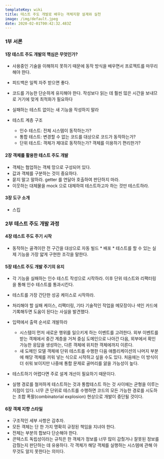 ```yaml
---
templateKey: wiki
title: 테스트 주도 개발로 배우는 객체지향 설계와 실천
image: /img/default.jpeg
date: 2020-02-01T00:42:32.483Z
---
```

### 1부 서론

#### 1장 테스트 주도 개발의 핵심은 무엇인가?

* 사용중인 기술을 이해하지 못하기 때문에 동작 방식을 배우면서 프로젝트를 마무리해야 한다.
* 피드백은 일찍 자주 받으면 좋다.
* 코드를 가능한 단순하게 유지해야 한다. 작성보다 읽는 데 훨씬 많은 시간을 보내므로 거기에 맞게 최적화가 필요하다
* 실패하는 테스트 없이는 새 기능을 작성하지 말라
* 테스트 계층 구조

  * 인수 테스트: 전체 시스템이 동작하는가?
  * 통합 테스트: 변경할 수 없는 코드를 대상으로 코드가 동작하는가?
  * 단위 테스트: 객체가 제대로 동작하는가? 객체를 이용하기 편리한가?

#### 2장 객체를 활용한 테스트 주도 개발

* 객체는 협업하는 객체 망으로 구성되어 있다.
* 값과 객체를 구분하는 것이 중요하다.
* 묻지 말고 말하라. getter 를 연달아 호출하여 판단하지 마라.
* 이웃하는 대체물을 mock 으로 대체하여 테스트하고자 하는 것만 테스트하라.

#### 3장 도구 소개

* 스킵

### 2부 테스트 주도 개발 과정

#### 4장 테스트 주도 주기 시작

* 동작하는 골격이란 전 구간을 대상으로 자동 빌드 \* 배포 \* 테스트를 할 수 있는 실제 기능을 가장 얇게 구현한 조각을 말한다.

#### 5장 테스트 주도 개발 주기의 유지

* 각 기능을 실패하는 인수 테스트 작성으로 시작하라. 이후 단위 테스트와 리팩터링을 통해 인수 테스트를 통과시킨다.
* 테스트를 가장 간단한 성공 케이스로 시작하라.
* 처리해야 할 실패 케이스, 리팩터링, 기타 기술적인 작업을 메모장이나 색인 카드에 기록해두면 도움이 된다는 사실을 발견했다.
* 입력에서 출력 순서로 개발하라

  * 시스템이 먼저 새로운 행위를 일으키게 하는 이벤트를 고려한다. 외부 이벤트를 받는 객체에서 중간 계층을 거쳐 중심 도메인으로 나아간 다음, 외부에서 확인 가능한 응답을 생성하는, 다른 객체에 위치한 객체에까지 이른다.
  * 새 도메인 모델 객체에 단위 테스트를 수행한 다음 애플리케이션의 나머지 부분에 해당 객체를 끼워 넣는 식으로 시작하고 싶을 수도 있다. 처음에는 이 방식이 더 쉬워 보이지만 나중에 통합 문제로 골머리를 앓을 가능성이 높다.
* 테스트하기 어렵다면 주로 설계 개선이 필요하기 때문이다.
* 실행 경로를 철저하게 테스트하는 것과 통합테스트 하는 것 사이에는 균형을 이루는 지점이 있다. 너무 큰 단위로 테스트를 수행하면 코드의 모든 가능한 경로를 시도하는 조합 폭팔(combinatorial explosion) 현상으로 개발이 중단될 것이다.

#### 6장 객체 지향 스타일

* 구조적인 세부 사항은 감추자.
* 모든 객체는 단 한 가지 명확히 규정된 책임을 지녀야 한다.
* 전체는 부분의 합보다 단순해야 한다.
* 콘텍스트 독립성이라는 규칙은 한 객체가 정보를 너무 많이 감췄거나 잘못된 정보를 감췄는지 판단하는 데 유용하다. 각 객체가 해당 객체를 실행하는 시스템에 관해 아무것도 알지 못한다는 의미다.
